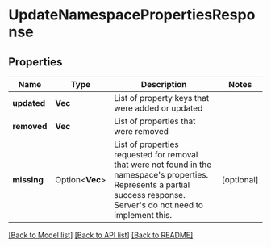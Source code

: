 <!--
  ~ Licensed to the Apache Software Foundation (ASF) under one
  ~ or more contributor license agreements.  See the NOTICE file
  ~ distributed with this work for additional information
  ~ regarding copyright ownership.  The ASF licenses this file
  ~ to you under the Apache License, Version 2.0 (the
  ~ "License"); you may not use this file except in compliance
  ~ with the License.  You may obtain a copy of the License at
  ~
  ~   http://www.apache.org/licenses/LICENSE-2.0
  ~
  ~ Unless required by applicable law or agreed to in writing,
  ~ software distributed under the License is distributed on an
  ~ "AS IS" BASIS, WITHOUT WARRANTIES OR CONDITIONS OF ANY
  ~ KIND, either express or implied.  See the License for the
  ~ specific language governing permissions and limitations
  ~ under the License.
-->

# UpdateNamespacePropertiesResponse

## Properties

Name | Type | Description | Notes
------------ | ------------- | ------------- | -------------
**updated** | **Vec<String>** | List of property keys that were added or updated | 
**removed** | **Vec<String>** | List of properties that were removed | 
**missing** | Option<**Vec<String>**> | List of properties requested for removal that were not found in the namespace's properties. Represents a partial success response. Server's do not need to implement this. | [optional]

[[Back to Model list]](../README.md#documentation-for-models) [[Back to API list]](../README.md#documentation-for-api-endpoints) [[Back to README]](../README.md)


